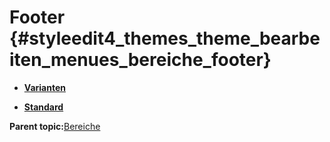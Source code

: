 # Footer {#styleedit4_themes_theme_bearbeiten_menues_bereiche_footer}

-   **[Varianten](10_3_5_1_2_6_1_Varianten.md)**  

-   **[Standard](10_3_5_1_2_6_2_Standard.md)**  


**Parent topic:**[Bereiche](10_3_5_1_2_Bereiche.md)

